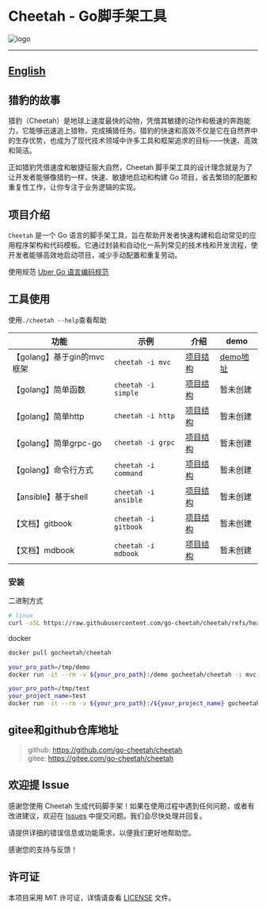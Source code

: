 
# Cheetah - Go脚手架工具

![logo](logo/logo.png)

---
[English](README_en.md)
---

## 猎豹的故事

猎豹（Cheetah）是地球上速度最快的动物，凭借其敏捷的动作和极速的奔跑能力，它能够迅速追上猎物，完成捕猎任务。猎豹的快速和高效不仅是它在自然界中的生存优势，也成为了现代技术领域中许多工具和框架追求的目标——快速、高效和简洁。

正如猎豹凭借速度和敏捷征服大自然，Cheetah 脚手架工具的设计理念就是为了让开发者能够像猎豹一样，快速、敏捷地启动和构建 Go 项目，省去繁琐的配置和重复性工作，让你专注于业务逻辑的实现。

## 项目介绍

`Cheetah` 是一个 Go 语言的脚手架工具，旨在帮助开发者快速构建和启动常见的应用程序架构和代码模板。它通过封装和自动化一系列常见的技术栈和开发流程，使开发者能够高效地启动项目，减少手动配置和重复劳动。

使用规范 [Uber Go 语言编码规范](https://github.com/xxjwxc/uber_go_guide_cn)

## 工具使用

使用`./cheetah --help`查看帮助

|功能|示例|介绍|demo|
|---|---|---|---|
|【golang】基于gin的mvc框架|`cheetah -i mvc`|[项目结构](./docs/mvc.md)|[demo地址](https://github.com/go-cheetah/mvc-demo)|
|【golang】简单函数|`cheetah -i simple`|[项目结构](./docs/simple.md)|暂未创建|
|【golang】简单http|`cheetah -i http`|[项目结构](./docs/http.md)|暂未创建|
|【golang】简单grpc-go|`cheetah -i grpc`|[项目结构](./docs/grpc-go.md)|暂未创建|
|【golang】命令行方式|`cheetah -i command`|[项目结构](./docs/command.md)|暂未创建|
|【ansible】基于shell|`cheetah -i ansible`|[项目结构](./docs/ansible.md)|暂未创建|
|【文档】gitbook|`cheetah -i gitbook`|[项目结构](./docs/gitbook.md)|暂未创建|
|【文档】mdbook|`cheetah -i mdbook`|[项目结构](./docs/mdbook.md)|暂未创建|

### 安装

二进制方式

```bash
# linux
curl -sSL https://raw.githubusercontent.com/go-cheetah/cheetah/refs/heads/main/install.sh | bash
```

docker

```bash
docker pull gocheetah/cheetah

your_pro_path=/tmp/demo
docker run -it --rm -v ${your_pro_path}:/demo gocheetah/cheetah -i mvc

your_pro_path=/tmp/test
your_project_name=test
docker run -it --rm -v ${your_pro_path}:/${your_project_name} gocheetah/cheetah -i mvc -n $your_project_name
```

## gitee和github仓库地址

> github: https://github.com/go-cheetah/cheetah  
> gitee: https://gitee.com/go-cheetah/cheetah  

## 欢迎提 Issue

感谢您使用 Cheetah 生成代码脚手架！如果在使用过程中遇到任何问题，或者有改进建议，欢迎在 [Issues](https://github.com/go-cheetah/cheetah/issues) 中提交问题。我们会尽快处理并回复。

请提供详细的错误信息或功能需求，以便我们更好地帮助您。

感谢您的支持与反馈！

## 许可证

本项目采用 MIT 许可证，详情请查看 [LICENSE](LICENSE) 文件。
